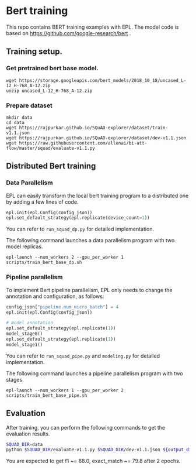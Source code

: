# Bert training

This repo contains BERT training examples with EPL. The model code is based on https://github.com/google-research/bert .

## Training setup.

### Get pretrained bert base model.

```
wget https://storage.googleapis.com/bert_models/2018_10_18/uncased_L-12_H-768_A-12.zip
unzip uncased_L-12_H-768_A-12.zip
```

### Prepare dataset

```
mkdir data
cd data
wget https://rajpurkar.github.io/SQuAD-explorer/dataset/train-v1.1.json
wget https://rajpurkar.github.io/SQuAD-explorer/dataset/dev-v1.1.json
wget https://raw.githubusercontent.com/allenai/bi-att-flow/master/squad/evaluate-v1.1.py
```

## Distributed Bert training

### Data Parallelism

EPL can easily transform the local bert training program to a distributed one by adding a few lines of code.
```python
epl.init(epl.Config(config_json))
epl.set_default_strategy(epl.replicate(device_count=1))
```
You can refer to `run_squad_dp.py` for detailed implementation.

The following command launches a data parallelism program with two model replicas.
```
epl-launch --num_workers 2 --gpu_per_worker 1 scripts/train_bert_base_dp.sh
```

### Pipeline parallelism

To implement Bert pipeline parallelism, EPL only needs to change the annotation and configuration, as follows:
```python
config_json["pipeline.num_micro_batch"] = 4
epl.init(epl.Config(config_json))

# model annotation
epl.set_default_strategy(epl.replicate(1))
model_stage0()
epl.set_default_strategy(epl.replicate(1))
model_stage1()
```
You can refer to `run_squad_pipe.py` and `modeling.py` for detailed implementation.

The following command launches a pipeline parallelism program with two stages.

```
epl-launch --num_workers 1 --gpu_per_worker 2 scripts/train_bert_base_pipe.sh
```

## Evaluation
After training, you can perform the following commands to get the evaluation results.

```bash
SQUAD_DIR=data
python $SQUAD_DIR/evaluate-v1.1.py $SQUAD_DIR/dev-v1.1.json ${output_dir}/predictions.json
```
You are expected to get f1 ~= 88.0, exact_match ~= 79.8 after 2 epochs.


